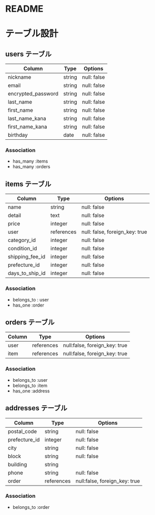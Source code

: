 # README

# テーブル設計

## users テーブル

| Column | Type | Options |
| --- | --- | --- |
| nickname | string | null: false |
| email | string | null: false |
| encrypted_password | string | null: false |
| last_name | string | null: false |
| first_name | string | null: false |
| last_name_kana | string | null: false |
| first_name_kana | string | null: false |
| birthday | date | null: false |

### Association

- has_many :items 
- has_many :orders

## items テーブル

| Column | Type | Options |
| --- | --- | --- |
| name | string | null: false |
| detail | text | null: false |
| price | integer | null: false |
| user | references | null: false, foreign_key: true |
| category_id | integer | null: false |
| condition_id | integer | null: false |
| shipping_fee_id | integer | null: false |
| prefecture_id | integer | null: false |
| days_to_ship_id | integer | null: false |

### Association

- belongs_to : user
- has_one :order

## orders テーブル

| Column | Type | Options |
| --- | --- | --- | 
| user | references | null:false, foreign_key: true |
| item | references | null:false, foreign_key: true |


### Association

- belongs_to :user
- belongs_to :item
- has_one :address

## addresses テーブル

| Column | Type | Options |
| --- | --- | --- |
| postal_code | string | null: false |
| prefecture_id | integer | null: false |
| city | string | null: false |
| block | string | null: false |
| building | string |  |
| phone | string | null: false |
| order | references | null:false, foreign_key: true |

### Association

- belongs_to :order
